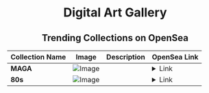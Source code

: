 <div align="center">

# Digital Art Gallery

## Trending Collections on OpenSea

| Collection Name                       | Image                                                                                     | Description                       | OpenSea Link                                                                                          |
|---------------------------------------|-------------------------------------------------------------------------------------------|-----------------------------------|--------------------------------------------------------------------------------------------------------|
| **MAGA** | ![Image](https://i.seadn.io/s/raw/files/2a21987609dc7118adf358137210ed9b.jpg?w=500&auto=format?w=200&auto=format) |  | <details><summary>Link</summary>[MAGA](https://opensea.io/collection/maga-86)</details> |
| **80s** | ![Image](https://i.seadn.io/s/raw/files/a52d8c196259c8535757ede4125f71f8.jpg?w=500&auto=format?w=200&auto=format) |  | <details><summary>Link</summary>[80s](https://opensea.io/collection/80s-10)</details> |

</div>